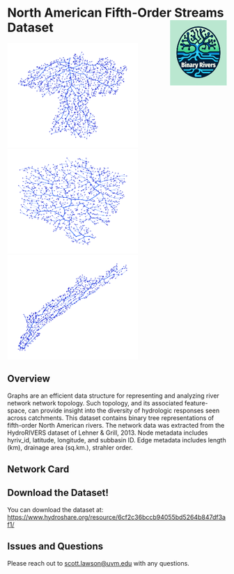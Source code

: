 # North American Fifth-Order Streams Dataset <img src="images/logo.png" width=130 height = 150 align="right" />

<img src="images/70434886.png" width="300"/> <img src="images/70584177.png" width="300"/> <img src="images/70671495.png" width="300"/>


## Overview
Graphs are an efficient data structure for representing and analyzing river network network topology. Such topology, and its associated feature-space, can provide insight into the diversity of hydrologic responses seen across catchments. This dataset contains binary tree representations of fifth-order North American rivers. The network data was extracted from the HydroRIVERS dataset of Lehner & Grill, 2013. Node metadata includes hyriv_id, latitude, longitude, and subbasin ID. Edge metadata includes length (km), drainage area (sq.km.), strahler order.

## Network Card



## Download the Dataset!

You can download the dataset at: https://www.hydroshare.org/resource/6cf2c36bccb94055bd5264b847df3af1/

## Issues and Questions

Please reach out to scott.lawson@uvm.edu with any questions.